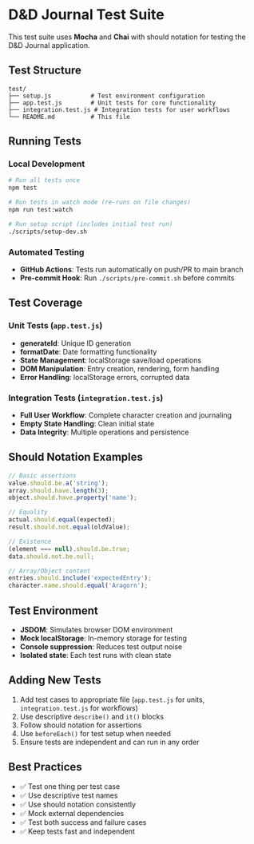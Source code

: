 # D&D Journal Test Suite

This test suite uses **Mocha** and **Chai** with should notation for testing the D&D Journal application.

## Test Structure

```
test/
├── setup.js           # Test environment configuration
├── app.test.js        # Unit tests for core functionality
├── integration.test.js # Integration tests for user workflows
└── README.md          # This file
```

## Running Tests

### Local Development
```bash
# Run all tests once
npm test

# Run tests in watch mode (re-runs on file changes)
npm run test:watch

# Run setup script (includes initial test run)
./scripts/setup-dev.sh
```

### Automated Testing
- **GitHub Actions**: Tests run automatically on push/PR to main branch
- **Pre-commit Hook**: Run `./scripts/pre-commit.sh` before commits

## Test Coverage

### Unit Tests (`app.test.js`)
- **generateId**: Unique ID generation
- **formatDate**: Date formatting functionality  
- **State Management**: localStorage save/load operations
- **DOM Manipulation**: Entry creation, rendering, form handling
- **Error Handling**: localStorage errors, corrupted data

### Integration Tests (`integration.test.js`)
- **Full User Workflow**: Complete character creation and journaling
- **Empty State Handling**: Clean initial state
- **Data Integrity**: Multiple operations and persistence

## Should Notation Examples

```javascript
// Basic assertions
value.should.be.a('string');
array.should.have.length(3);
object.should.have.property('name');

// Equality
actual.should.equal(expected);
result.should.not.equal(oldValue);

// Existence
(element === null).should.be.true;
data.should.not.be.null;

// Array/Object content
entries.should.include('expectedEntry');
character.name.should.equal('Aragorn');
```

## Test Environment

- **JSDOM**: Simulates browser DOM environment
- **Mock localStorage**: In-memory storage for testing
- **Console suppression**: Reduces test output noise
- **Isolated state**: Each test runs with clean state

## Adding New Tests

1. Add test cases to appropriate file (`app.test.js` for units, `integration.test.js` for workflows)
2. Use descriptive `describe()` and `it()` blocks
3. Follow should notation for assertions
4. Use `beforeEach()` for test setup when needed
5. Ensure tests are independent and can run in any order

## Best Practices

- ✅ Test one thing per test case
- ✅ Use descriptive test names
- ✅ Use should notation consistently
- ✅ Mock external dependencies
- ✅ Test both success and failure cases
- ✅ Keep tests fast and independent

